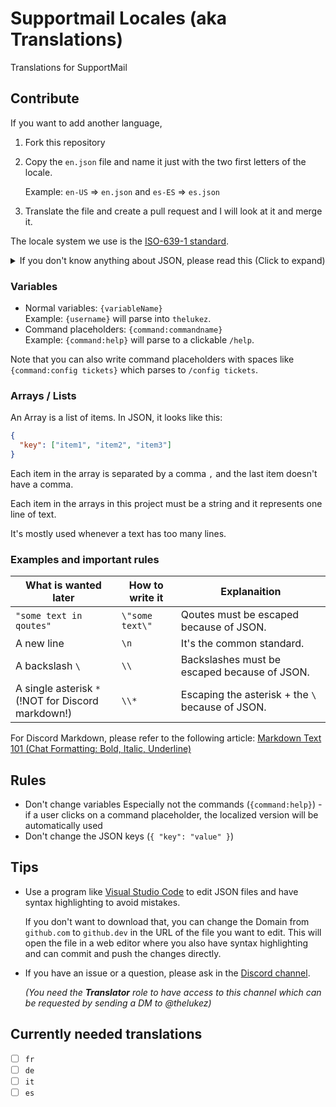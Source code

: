# Supportmail Locales (aka Translations)

Translations for SupportMail

## Contribute

If you want to add another language,

1. Fork this repository
2. Copy the `en.json` file and name it just with the two first letters of the locale.

   Example: `en-US` => `en.json` and `es-ES` => `es.json`

3. Translate the file and create a pull request and I will look at it and merge it.

The locale system we use is the [ISO-639-1 standard](https://www.loc.gov/standards/iso639-2/php/code_list.php).

<details>
<summary>If you don't know anything about JSON, please read this (Click to expand)</summary>

### JSON

JSON is a file format that is used to store data. It's a key-value pair system.

```json
{
  "key": "value"
}
```

In the example above, `key` is the key and `value` is the value.

In this project, we use JSON to store the translations.

### Strings

Strings are a sequence of characters. In JSON, one can not only store strings but also numbers, arrays, and objects.

However, in this project, we only store strings and use objects and arrays to store things.

### (Nested) Objects

Objects are a collection of key-value pairs, marked by curly braces `{}`. _Sidefact: JSON is just an object itself._

```json
{
  "key": {
    "subkey": "value"
  }
}
```

In the example above, `key` is the key and `subkey` is the subkey and `value` is the value.

We can nest JSON objects as much as we want but in this project, we only nest one level except for the `logs` key because it has a lot of subkeys.

</details>

### Variables

- Normal variables: `{variableName}`<br>
  Example: `{username}` will parse into `thelukez`.
- Command placeholders: `{command:commandname}`<br>
  Example: `{command:help}` will parse to a clickable `/help`.

Note that you can also write command placeholders with spaces like `{command:config tickets}` which parses to `/config tickets`.

### Arrays / Lists

An Array is a list of items. In JSON, it looks like this:

```json
{
  "key": ["item1", "item2", "item3"]
}
```

Each item in the array is separated by a comma `,` and the last item doesn't have a comma.

Each item in the arrays in this project must be a string and it represents one line of text.

It's mostly used whenever a text has too many lines.

### Examples and important rules

| What is wanted later                                  | How to write it | Explanaition                                     |
| ----------------------------------------------------- | --------------- | ------------------------------------------------ |
| `"some text in qoutes"`                               | `\"some text\"` | Qoutes must be escaped because of JSON.          |
| A new line                                            | `\n`            | It's the common standard.                        |
| A backslash `\`                                       | `\\`            | Backslashes must be escaped because of JSON.     |
| A single asterisk `*`<br>(!NOT for Discord markdown!) | `\\*`           | Escaping the asterisk + the `\` because of JSON. |

For Discord Markdown, please refer to the following article: [Markdown Text 101 (Chat Formatting: Bold, Italic, Underline)](https://support.discord.com/hc/en-us/articles/210298617-Markdown-Text-101-Chat-Formatting-Bold-Italic-Underline)

## Rules

- Don't change variables
  Especially not the commands (`{command:help}`) - if a user clicks on a command placeholder, the localized version will be automatically used
- Don't change the JSON keys (`{ "key": "value" }`)

## Tips

- Use a program like [Visual Studio Code](https://code.visualstudio.com/download) to edit JSON files and have syntax highlighting to avoid mistakes.

  If you don't want to download that, you can change the Domain from `github.com` to `github.dev` in the URL of the file you want to edit. This will open the file in a web editor where you also have syntax highlighting and can commit and push the changes directly.

- If you have an issue or a question, please ask in the [Discord channel](https://ptb.discord.com/channels/1064594649668395128/1294623837614379069).

  _(You need the **Translator** role to have access to this channel which can be requested by sending a DM to @thelukez)_

## Currently needed translations

- [ ] `fr`
- [ ] `de`
- [ ] `it`
- [ ] `es`
